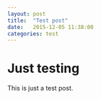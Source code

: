 ```yaml
---
layout: post
title:  "Test post"
date:   2015-12-05 11:38:00
categories: test
---
```


# Just testing

This is just a test post.
